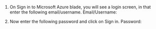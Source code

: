 1. On Sign in to Microsoft Azure blade, you will see a login screen, in that enter the following email/username. 
   Email/Username: <inject key="AzureAdUserEmail" enableCopy="true" style="color:blue"></inject>

2. Now enter the following password and click on Sign in.
   Password: <inject key="AzureAdUserPassword" enableCopy="true" style="color:blue"></inject>
